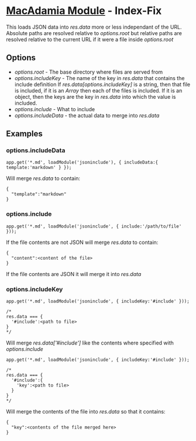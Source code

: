 # [MacAdamia Module](.) - Index-Fix

This loads JSON data into *res.data* more or less independant of the URL. Absolute paths are resolved relative to *options.root* but relative paths are resolved relative to the current URL if it were a file inside *options.root*

## Options

 * *options.root* - The base directory where files are served from
 * *options.includeKey* - The name of the key in *res.data* that contains the include definition
   If *res.data[options.includeKey]* is a string, then that file is included, if it is an *Array* then each of the files is included.
   If it is an object, then the keys are the key in *res.data* into which the value is included.
 * *options.include* - What to include
 * *options.includeData* - the actual data to merge into *res.data*

## Examples

### options.includeData

    app.get('*.md', loadModule('jsoninclude'), { includeData:{ template:'markdown' } });

Will merge *res.data* to contain:

    {
      "template":"markdown"
    }

### options.include

    app.get('*.md', loadModule('jsoninclude', { include:'/path/to/file' }));

If the file contents are not JSON will merge *res.data* to contain:

    {
      "content":<content of the file>
    }

If the file contents are JSON it will merge it into *res.data*

### options.includeKey

    app.get('*.md', loadModule('jsoninclude', { includeKey:'#include' }));

    /*
    res.data === {
      '#include':<path to file>
    }
    */

Will merge *res.data['#include']* like the contents where specified with *options.include*

    app.get('*.md', loadModule('jsoninclude', { includeKey:'#include' }));

    /*
    res.data === {
      '#include':{
        'key':<path to file>
      }
    }
    */

Will merge the contents of the file into *res.data* so that it contains:

    {
      "key":<contents of the file merged here>
    }

